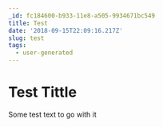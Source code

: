 ```yaml
---
_id: fc184600-b933-11e8-a505-9934671bc549
title: Test
date: '2018-09-15T22:09:16.217Z'
slug: test
tags:
  - user-generated
---
```

# Test Tittle

Some test text to go with it
